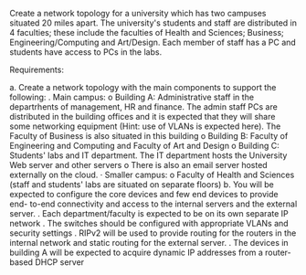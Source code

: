 Create a network topology for a university which has two campuses situated 20 miles apart. The
university's students and staff are distributed in 4 faculties; these include the faculties of Health
and Sciences; Business; Engineering/Computing and Art/Design. Each member of staff has a PC
and students have access to PCs in the labs.

Requirements:

a. Create a network topology with the main components to support the following:
. Main campus:
o Building A: Administrative staff in the departrhents of management, HR and
finance. The admin staff PCs are distributed in the building offices and it is
expected that they will share some networking equipment (Hint: use of
VLANs is expected here). The Faculty of Business is also situated in this
building
o Building B: Faculty of Engineering and Computing and Faculty of Art and
Design
o Building C: Students' labs and IT department. The IT department hosts the
University Web server and other servers
o There is also an email server hosted externally on the cloud.
· Smaller campus:
o Faculty of Health and Sciences (staff and students' labs are situated on
separate floors)
b. You will be expected to configure the core devices and few end devices to provide end-
to-end connectivity and access to the internal servers and the external server.
. Each department/faculty is expected to be on its own separate IP network
. The switches should be configured with appropriate VLANs and security settings
. RIPv2 will be used to provide routing for the routers in the internal network and
static routing for the external server.
. The devices in building A will be expected to acquire dynamic IP addresses from a
router-based DHCP server
